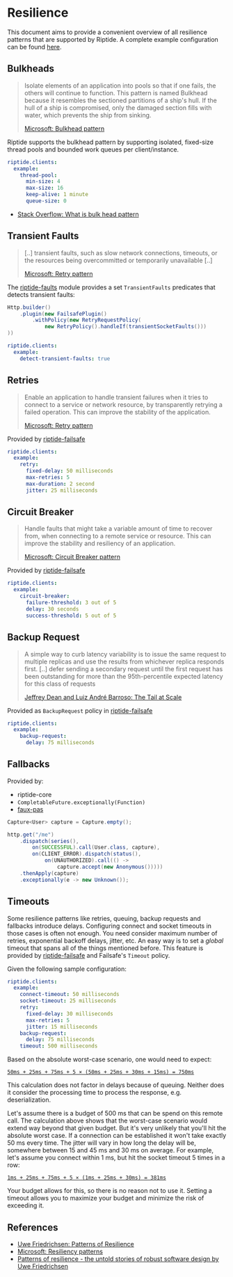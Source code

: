 # Resilience

This document aims to provide a convenient overview of all resilience patterns that are supported by Riptide.
A complete example configuration can be found [here](https://github.com/zalando/riptide/tree/master/riptide-spring-boot-starter#configuration).

## Bulkheads

> Isolate elements of an application into pools so that if one fails, the others will continue to function.
> This pattern is named Bulkhead because it resembles the sectioned partitions of a ship's hull. If the hull of a ship is compromised, only the damaged section fills with water, which prevents the ship from sinking.
> 
> [Microsoft: Bulkhead pattern](https://docs.microsoft.com/en-us/azure/architecture/patterns/bulkhead)

Riptide supports the bulkhead pattern by supporting isolated, fixed-size thread pools and bounded work queues per 
client/instance. 

```yaml
riptide.clients:
  example:
    thread-pool:
      min-size: 4
      max-size: 16
      keep-alive: 1 minute
      queue-size: 0
```

- [Stack Overflow: What is bulk head pattern](https://stackoverflow.com/a/30685644/232539)

## Transient Faults

> [..] transient faults, such as slow network connections, timeouts, or the resources being overcommitted or temporarily unavailable [..]
> 
> [Microsoft: Retry pattern](https://docs.microsoft.com/en-us/azure/architecture/patterns/retry)

The [riptide-faults](../riptide-faults) module provides a set `TransientFaults` predicates that detects transient faults:

```java
Http.builder()
    .plugin(new FailsafePlugin()
        .withPolicy(new RetryRequestPolicy(
            new RetryPolicy().handleIf(transientSocketFaults()))
))
```

```yaml
riptide.clients:
  example:
    detect-transient-faults: true
```

## Retries

> Enable an application to handle transient failures when it tries to connect to a service or network resource, by transparently retrying a failed operation. This can improve the stability of the application.
>
> [Microsoft: Retry pattern](https://docs.microsoft.com/en-us/azure/architecture/patterns/retry)

Provided by [riptide-failsafe](../riptide-failsafe)

```yaml
riptide.clients:
  example:
    retry:
      fixed-delay: 50 milliseconds
      max-retries: 5
      max-duration: 2 second
      jitter: 25 milliseconds
```

## Circuit Breaker

> Handle faults that might take a variable amount of time to recover from, when connecting to a remote service or resource. This can improve the stability and resiliency of an application.
>
> [Microsoft: Circuit Breaker pattern](https://docs.microsoft.com/en-us/azure/architecture/patterns/circuit-breaker)

Provided by [riptide-failsafe](../riptide-failsafe)

```yaml
riptide.clients:
  example:
    circuit-breaker:
      failure-threshold: 3 out of 5
      delay: 30 seconds
      success-threshold: 5 out of 5
```

## Backup Request

> A simple way to
  curb latency variability is to issue the
  same request to multiple replicas and
  use the results from whichever replica
  responds first. [..] defer sending
  a secondary request until the first
  request has been outstanding for more
  than the 95th-percentile expected latency
  for this class of requests
> 
> [Jeffrey Dean and Luiz André Barroso: The Tail at Scale](http://www.cs.duke.edu/courses/cps296.4/fall13/838-CloudPapers/dean_longtail.pdf)

Provided as `BackupRequest` policy in [riptide-failsafe](../riptide-failsafe)

```yaml
riptide.clients:
  example:
    backup-request:
      delay: 75 milliseconds
```

## Fallbacks  

Provided by:
- riptide-core
- `CompletableFuture.exceptionally(Function)`
- [faux-pas](https://github.com/zalando/faux-pas#completablefutures-exceptionally)

```java
Capture<User> capture = Capture.empty();

http.get("/me")
    .dispatch(series(),
        on(SUCCESSFUL).call(User.class, capture),
        on(CLIENT_ERROR).dispatch(status(),
            on(UNAUTHORIZED).call(() -> 
                capture.accept(new Anonymous()))))
    .thenApply(capture)
    .exceptionally(e -> new Unknown());
```

## Timeouts

Some resilience patterns like retries, queuing, backup requests and fallbacks introduce delays. Configuring connect and
socket timeouts in those cases is often not enough. You need consider maximum number of retries, exponential backoff
delays, jitter, etc. An easy way is to set a *global* timeout that spans all of the things mentioned before. This 
feature is provided by [riptide-failsafe](../riptide-failsafe) and Failsafe's `Timeout` policy.

Given the following sample configuration:

```yaml
riptide.clients:
  example:
    connect-timeout: 50 milliseconds
    socket-timeout: 25 milliseconds
    retry:
      fixed-delay: 30 milliseconds
      max-retries: 5
      jitter: 15 milliseconds
    backup-request:
      delay: 75 milliseconds
    timeout: 500 milliseconds
```

Based on the absolute worst-case scenario, one would need to expect:

[`50ms + 25ms + 75ms + 5 × (50ms + 25ms + 30ms + 15ms) = 750ms`](https://www.wolframalpha.com/input/?i=50ms+%2B+25ms+%2B+75ms+%2B+5+%C3%97+(50ms+%2B+25ms+%2B+30ms+%2B+15ms))

This calculation does not factor in delays because of queuing. Neither does it consider the processing time to process
the response, e.g. deserialization.

Let's assume there is a budget of 500 ms that can be spend on this remote call. The calculation above shows
that the worst-case scenario would extend way beyond that given budget. But it's very unlikely that you'll hit the
absolute worst case. If a connection can be established it won't take exactly 50 ms every time. The jitter
will vary in how long the delay will be, somewhere between 15 and 45 ms and 30 ms on average.
For example, let's assume you connect within 1 ms, but hit the socket timeout 5 times in a row:

[`1ms + 25ms + 75ms + 5 × (1ms + 25ms + 30ms) = 381ms`](https://www.wolframalpha.com/input/?i=1ms+%2B+25ms+%2B+75ms+%2B+5+%C3%97+(1ms+%2B+25ms+%2B+30ms))

Your budget allows for this, so there is no reason not to use it. Setting a timeout allows you to maximize your budget and minimize the risk of exceeding it.

## References

- [Uwe Friedrichsen: Patterns of Resilience](https://www.slideshare.net/ufried/patterns-of-resilience)
- [Microsoft: Resiliency patterns](https://docs.microsoft.com/en-us/azure/architecture/patterns/category/resiliency)
- [Patterns of resilience - the untold stories of robust software design by Uwe Friedrichsen](https://www.youtube.com/watch?v=T9MPDmw6MNI)
